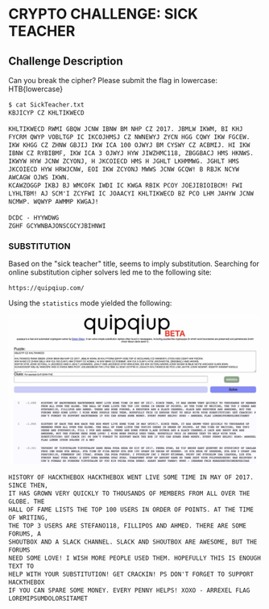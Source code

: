 # CRYPTO CHALLENGE: SICK TEACHER

## Challenge Description
Can you break the cipher? Please submit the flag in lowercase: HTB{lowercase}

```
$ cat SickTeacher.txt 
KBJICYP CZ KHLTIKWECD

KHLTIKWECD RWMI GBQW JCNW IBNW BM NHP CZ 2017. JBMLW IKWM, BI KHJ FYCRM QWYP VOBLTGP IC IKCOJHMSJ CZ NWNEWYJ ZYCN HGG CQWY IKW FGCEW.
IKW KHGG CZ ZHNW GBJIJ IKW ICA 100 OJWYJ BM CYSWY CZ ACBMIJ. HI IKW IBNW CZ RYBIBMF, IKW ICA 3 OJWYJ HYW JIWZHMC118, ZBGGBACJ HMS HKNWS.
IKWYW HYW JCNW ZCYONJ, H JKCOIECD HMS H JGHLT LKHMMWG. JGHLT HMS JKCOIECD HYW HRWJCNW, EOI IKW ZCYONJ MWWS JCNW GCQW! B RBJK NCYW AWCAGW OJWS IKWN.
KCAWZOGGP IKBJ BJ WMCOFK IWDI IC KWGA RBIK PCOY JOEJIBIOIBCM! FWI LYHLTBM! AJ SCM'I ZCYFWI IC JOAACYI KHLTIKWECD BZ PCO LHM JAHYW JCNW NCMWP. WQWYP AWMMP KWGAJ!

DCDC - HYYWDWG
ZGHF GCYWNBAJONSCGCYJBIHNWI
```

### SUBSTITUTION

Based on the "sick teacher" title, seems to imply substitution. Searching for
online substitution cipher solvers led me to the following site:

```
https://quipqiup.com/
```

Using the `statistics` mode yielded the following:

<img src="cipher-quipquip.com.jpg" width=500px/>

```
HISTORY OF HACKTHEBOX HACKTHEBOX WENT LIVE SOME TIME IN MAY OF 2017. SINCE THEN,
IT HAS GROWN VERY QUICKLY TO THOUSANDS OF MEMBERS FROM ALL OVER THE GLOBE. THE
HALL OF FAME LISTS THE TOP 100 USERS IN ORDER OF POINTS. AT THE TIME OF WRITING,
THE TOP 3 USERS ARE STEFANO118, FILLIPOS AND AHMED. THERE ARE SOME FORUMS, A
SHOUTBOX AND A SLACK CHANNEL. SLACK AND SHOUTBOX ARE AWESOME, BUT THE FORUMS
NEED SOME LOVE! I WISH MORE PEOPLE USED THEM. HOPEFULLY THIS IS ENOUGH TEXT TO
HELP WITH YOUR SUBSTITUTION! GET CRACKIN! PS DON'T FORGET TO SUPPORT HACKTHEBOX
IF YOU CAN SPARE SOME MONEY. EVERY PENNY HELPS! XOXO - ARREXEL FLAG
LOREMIPSUMDOLORSITAMET
```
